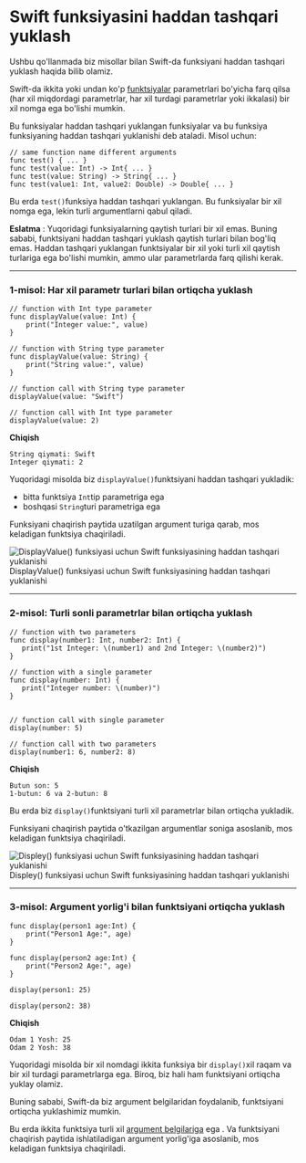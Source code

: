 # Swift funksiyasini haddan tashqari yuklash

Ushbu qo'llanmada biz misollar bilan Swift-da funksiyani haddan tashqari yuklash haqida bilib olamiz.

Swift-da ikkita yoki undan ko'p [funktsiyalar](https://www.programiz.com/swift-programming/functions) parametrlari bo'yicha farq qilsa (har xil miqdordagi parametrlar, har xil turdagi parametrlar yoki ikkalasi) bir xil nomga ega bo'lishi mumkin.

Bu funksiyalar haddan tashqari yuklangan funksiyalar va bu funksiya funksiyaning haddan tashqari yuklanishi deb ataladi. Misol uchun:

```
// same function name different arguments
func test() { ... }
func test(value: Int) -> Int{ ... }
func test(value: String) -> String{ ... }
func test(value1: Int, value2: Double) -> Double{ ... }
```

Bu erda `test()`funksiya haddan tashqari yuklangan. Bu funksiyalar bir xil nomga ega, lekin turli argumentlarni qabul qiladi.

**Eslatma** : Yuqoridagi funksiyalarning qaytish turlari bir xil emas. Buning sababi, funktsiyani haddan tashqari yuklash qaytish turlari bilan bog'liq emas. Haddan tashqari yuklangan funktsiyalar bir xil yoki turli xil qaytish turlariga ega bo'lishi mumkin, ammo ular parametrlarda farq qilishi kerak.

***

### 1-misol: Har xil parametr turlari bilan ortiqcha yuklash

```
// function with Int type parameter
func displayValue(value: Int) {
    print("Integer value:", value)
}

// function with String type parameter
func displayValue(value: String) {
    print("String value:", value)
}

// function call with String type parameter
displayValue(value: "Swift")

// function call with Int type parameter
displayValue(value: 2)
```

**Chiqish**

```
String qiymati: Swift 
Integer qiymati: 2
```

Yuqoridagi misolda biz `displayValue()`funktsiyani haddan tashqari yukladik:

* bitta funktsiya `Int`tip parametriga ega
* boshqasi `String`turi parametriga ega

Funksiyani chaqirish paytida uzatilgan argument turiga qarab, mos keladigan funktsiya chaqiriladi.

![DisplayValue() funksiyasi uchun Swift funksiyasining haddan tashqari yuklanishi](https://cdn.programiz.com/cdn/farfuture/gZjsxKzg\_OMqny2j3qWLc3nsrfp90IyVp-LQSCz874c/mtime:1622802548/sites/tutorial2program/files/swift-function-overload.png)DisplayValue() funksiyasi uchun Swift funksiyasining haddan tashqari yuklanishi

***

### 2-misol: Turli sonli parametrlar bilan ortiqcha yuklash

```
// function with two parameters
func display(number1: Int, number2: Int) {
   print("1st Integer: \(number1) and 2nd Integer: \(number2)")
}

// function with a single parameter
func display(number: Int) {
   print("Integer number: \(number)")
}


// function call with single parameter
display(number: 5)

// function call with two parameters
display(number1: 6, number2: 8)
```

**Chiqish**

```
Butun son: 5
1-butun: 6 va 2-butun: 8
```

Bu erda biz `display()`funktsiyani turli xil parametrlar bilan ortiqcha yukladik.

Funksiyani chaqirish paytida o'tkazilgan argumentlar soniga asoslanib, mos keladigan funktsiya chaqiriladi.

![Displey() funksiyasi uchun Swift funksiyasining haddan tashqari yuklanishi](https://cdn.programiz.com/cdn/farfuture/UA0wEXsAiAJ84NyeR4hyhjP-UwM5xRttWpweE5OKiTI/mtime:1622802554/sites/tutorial2program/files/swift-function-overload2.png)Displey() funksiyasi uchun Swift funksiyasining haddan tashqari yuklanishi

***

### 3-misol: Argument yorlig'i bilan funktsiyani ortiqcha yuklash

```
func display(person1 age:Int) {
    print("Person1 Age:", age)
}

func display(person2 age:Int) {
    print("Person2 Age:", age)
}

display(person1: 25)

display(person2: 38)
```

**Chiqish**

```
Odam 1 Yosh: 25
Odam 2 Yosh: 38
```

Yuqoridagi misolda bir xil nomdagi ikkita funksiya bir `display()`xil raqam va bir xil turdagi parametrlarga ega. Biroq, biz hali ham funktsiyani ortiqcha yuklay olamiz.

Buning sababi, Swift-da biz argument belgilaridan foydalanib, funktsiyani ortiqcha yuklashimiz mumkin.

Bu erda ikkita funktsiya turli xil [argument belgilariga](https://www.programiz.com/swift-programming/function-parameter-return-values#argument-label) ega . Va funktsiyani chaqirish paytida ishlatiladigan argument yorlig'iga asoslanib, mos keladigan funktsiya chaqiriladi.
